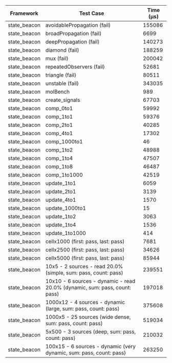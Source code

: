 | Framework | Test Case | Time (μs) |
| --- | --- | --- |
| state_beacon | avoidablePropagation (fail) | 155086 |
| state_beacon | broadPropagation (fail) | 6699 |
| state_beacon | deepPropagation (fail) | 140273 |
| state_beacon | diamond (fail) | 188259 |
| state_beacon | mux (fail) | 200042 |
| state_beacon | repeatedObservers (fail) | 52681 |
| state_beacon | triangle (fail) | 80511 |
| state_beacon | unstable (fail) | 343035 |
| state_beacon | molBench | 989 |
| state_beacon | create_signals | 67703 |
| state_beacon | comp_0to1 | 59992 |
| state_beacon | comp_1to1 | 59376 |
| state_beacon | comp_2to1 | 40285 |
| state_beacon | comp_4to1 | 17302 |
| state_beacon | comp_1000to1 | 46 |
| state_beacon | comp_1to2 | 48988 |
| state_beacon | comp_1to4 | 47507 |
| state_beacon | comp_1to8 | 46487 |
| state_beacon | comp_1to1000 | 42519 |
| state_beacon | update_1to1 | 6059 |
| state_beacon | update_2to1 | 3139 |
| state_beacon | update_4to1 | 1570 |
| state_beacon | update_1000to1 | 15 |
| state_beacon | update_1to2 | 3063 |
| state_beacon | update_1to4 | 1536 |
| state_beacon | update_1to1000 | 414 |
| state_beacon | cellx1000 (first: pass, last: pass) | 7681 |
| state_beacon | cellx2500 (first: pass, last: pass) | 34626 |
| state_beacon | cellx5000 (first: pass, last: pass) | 85944 |
| state_beacon | 10x5 - 2 sources - read 20.0% (simple, sum: pass, count: pass) | 239551 |
| state_beacon | 10x10 - 6 sources - dynamic - read 20.0% (dynamic, sum: pass, count: pass) | 197018 |
| state_beacon | 1000x12 - 4 sources - dynamic (large, sum: pass, count: pass) | 375608 |
| state_beacon | 1000x5 - 25 sources (wide dense, sum: pass, count: pass) | 519034 |
| state_beacon | 5x500 - 3 sources (deep, sum: pass, count: pass) | 210032 |
| state_beacon | 100x15 - 6 sources - dynamic (very dynamic, sum: pass, count: pass) | 263250 |
